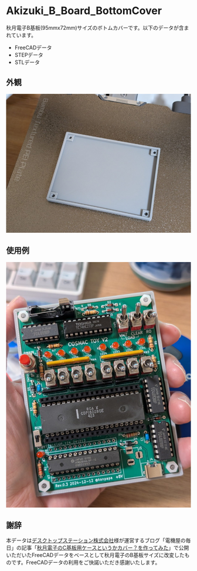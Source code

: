 # Akizuki_B_Board_BottomCover
秋月電子B基板(95mmx72mm)サイズのボトムカバーです。以下のデータが含まれています。
* FreeCADデータ
* STEPデータ
* STLデータ

## 外観
![rev03](/akizuki_b_board_bottomcover2.jpg)  

## 使用例
![rev03](/akizuki_b_board_bottomcover4.jpg)  

## 謝辞
本データは[デスクトップステーション株式会社](https://desktopstation.net/index_jp.html)様が運営するブログ「電機屋の毎日」の記事「[秋月電子のC基板用ケースというかカバー？を作ってみた](http://powerele.sblo.jp/article/188062045.html)」で公開いただいたFreeCADデータをベースとして秋月電子のB基板サイズに改変したものです。FreeCADデータの利用をご快諾いただき感謝いたします。
